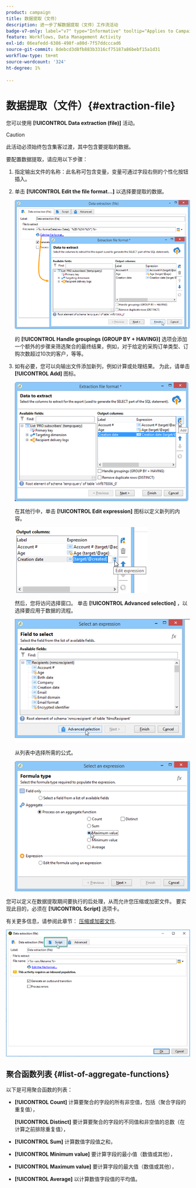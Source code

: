 ```yaml
---
product: campaign
title: 数据提取（文件）
description: 进一步了解数据提取（文件）工作流活动
badge-v7-only: label="v7" type="Informative" tooltip="Applies to Campaign Classic v7 only"
feature: Workflows, Data Management Activity
exl-id: 06eafedd-6386-498f-a80d-7f57ddcccad6
source-git-commit: 8debcd3d8fb883b3316cf75187a86bebf15a1d31
workflow-type: tm+mt
source-wordcount: '324'
ht-degree: 1%

---
```


# 数据提取（文件）{#extraction-file}



您可以使用 **[!UICONTROL Data extraction (file)]** 活动。

>[!CAUTION]
>
>此活动必须始终包含集客过渡，其中包含要提取的数据。

要配置数据提取，请应用以下步骤：

1. 指定输出文件的名称：此名称可包含变量，变量可通过字段右侧的个性化按钮插入。
1. 单击 **[!UICONTROL Edit the file format...]** 以选择要提取的数据。

   ![](assets/s_advuser_extract_file_param.png)

   的 **[!UICONTROL Handle groupings (GROUP BY + HAVING)]** 选项会添加一个额外的步骤来筛选聚合的最终结果，例如，对于给定的采购订单类型、订购次数超过10次的客户，等等。

1. 如有必要，您可以向输出文件添加新列，例如计算或处理结果。 为此，请单击 **[!UICONTROL Add]** 图标。

   ![](assets/s_advuser_extract_file_add_col.png)

   在其他行中，单击 **[!UICONTROL Edit expression]** 图标以定义新列的内容。

   ![](assets/s_advuser_extract_file_add_exp.png)

   然后，您将访问选择窗口。 单击 **[!UICONTROL Advanced selection]** ，以选择要应用于数据的流程。

   ![](assets/s_advuser_extract_file_advanced_selection.png)

   从列表中选择所需的公式。

   ![](assets/s_advuser_extract_file_agregate_values.png)

您可以定义在数据提取期间要执行的后处理，从而允许您压缩或加密文件。 要实现此目的，必须在 **[!UICONTROL Script]** 选项卡。

有关更多信息，请参阅此章节： [压缩或加密文件](how-to-use-workflow-data.md#zipping-or-encrypting-a-file).

![](assets/postprocessing_dataextraction.png)

## 聚合函数列表 {#list-of-aggregate-functions}

以下是可用聚合函数的列表：

* **[!UICONTROL Count]** 计算要聚合的字段的所有非空值，包括（聚合字段的重复值），

   **[!UICONTROL Distinct]** 要计算要聚合的字段的不同值和非空值的总数（在计算之前排除重复值），

* **[!UICONTROL Sum]** 计算数值字段值之和，
* **[!UICONTROL Minimum value]** 要计算字段的最小值（数值或其他），
* **[!UICONTROL Maximum value]** 要计算字段的最大值（数值或其他），
* **[!UICONTROL Average]** 以计算数值字段值的平均值。
